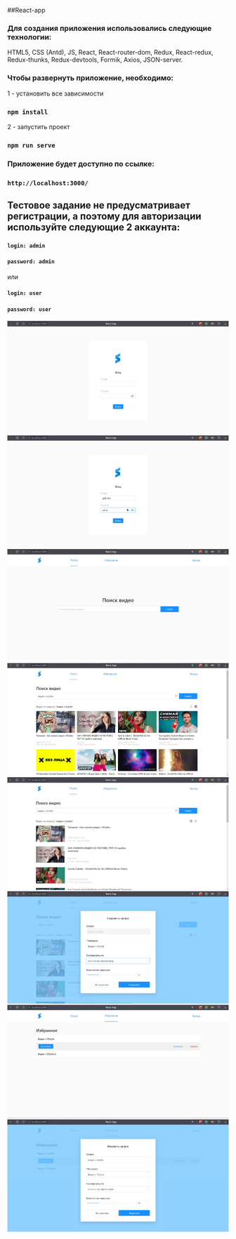 ##React-app

### Для создания приложения использовались следующие технологии:
HTML5, CSS (Antd), JS, React, React-router-dom, Redux, React-redux, Redux-thunks, Redux-devtools, Formik, Axios, JSON-server.


### Чтобы развернуть приложение, необходимо:

1 - установить все зависимости

### `npm install`

2 - запустить проект

### `npm run serve`

### Приложение будет доступно по ссылке:

### `http://localhost:3000/`

## Тестовое задание не предусматривает регистрации, а поэтому для авторизации используйте следующие 2 аккаунта:
#### `login: admin `   
#### `password: admin` 
или
#### `login: user`
#### `password: user`

![alt text](src/screenshots/Screenshot_1.jpg "login page")
![alt text](src/screenshots/Screenshot_2.jpg "login page show password")
![alt text](src/screenshots/Screenshot_3.jpg "search page from youtube api")
![alt text](src/screenshots/Screenshot_4.jpg "search page result")
![alt text](src/screenshots/Screenshot_5.jpg "search page result sort")
![alt text](src/screenshots/Screenshot_6.jpg "search page result saving")
![alt text](src/screenshots/Screenshot_7.jpg "favorite queries page")
![alt text](src/screenshots/Screenshot_8.jpg "favorite queries page changing")
